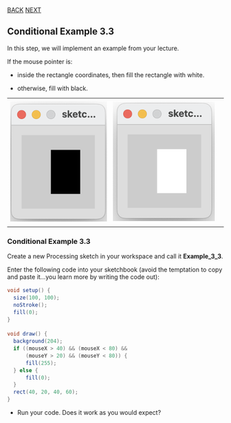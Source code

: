 [BACK](/topics/topic03/lab03/02.html) [NEXT](/topics/topic03/lab03/04.html)

## Conditional Example 3.3

In this step, we will implement an example from your lecture.

If the mouse pointer is:

- inside the rectangle coordinates, then fill the rectangle with white.

- otherwise, fill with black.

|         |            |  |
| :-------------: |:-------------:| :-----:|
|    |   |  |
| ![](./img/03a.png)  | ![](./img/03b.png)      |    |
|    |  |     |


### Conditional Example 3.3

Create a new Processing sketch in your workspace and call it **Example\_3\_3**.

Enter the following code into your sketchbook (avoid the temptation to copy and paste it...you learn more by writing the code out):

~~~java
void setup() {
  size(100, 100);
  noStroke();
  fill(0);
}

void draw() {
  background(204);
  if ((mouseX > 40) && (mouseX < 80) &&
      (mouseY > 20) && (mouseY < 80)) {
      fill(255);
  } else {
      fill(0);
  }
  rect(40, 20, 40, 60);
}
~~~

- Run your code.  Does it work as you would expect?


